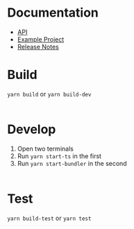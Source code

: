 # Documentation
- [API](docs/api.md)
- [Example Project](example/)
- [Release Notes](docs/release-notes.md)

# Build
`yarn build` or `yarn build-dev`
<br/><br/>

# Develop
1. Open two terminals
2. Run `yarn start-ts` in the first
3. Run `yarn start-bundler` in the second
<br/><br/>

# Test
`yarn build-test` or `yarn test`
<br/><br/>